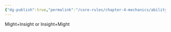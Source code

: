 ```yaml
---
{"dg-publish":true,"permalink":"/core-rules/chapter-4-mechanics/ability-check-combinations/might-insight/"}
---
```


Might+Insight or Insight+Might